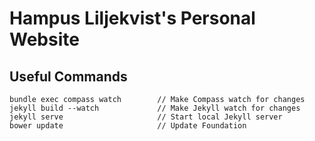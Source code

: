 # Hampus Liljekvist's Personal Website

## Useful Commands

```
bundle exec compass watch        // Make Compass watch for changes
jekyll build --watch             // Make Jekyll watch for changes
jekyll serve                     // Start local Jekyll server
bower update                     // Update Foundation
```
